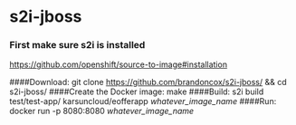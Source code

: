 # s2i-jboss

### First make sure s2i is installed
  https://github.com/openshift/source-to-image#installation


####Download:
    git clone https://github.com/brandoncox/s2i-jboss/ && cd s2i-jboss/
####Create the Docker image:
    make
####Build:
    s2i build test/test-app/ karsuncloud/eofferapp *whatever_image_name*
####Run:
    docker run -p 8080:8080 *whatever_image_name*
  
